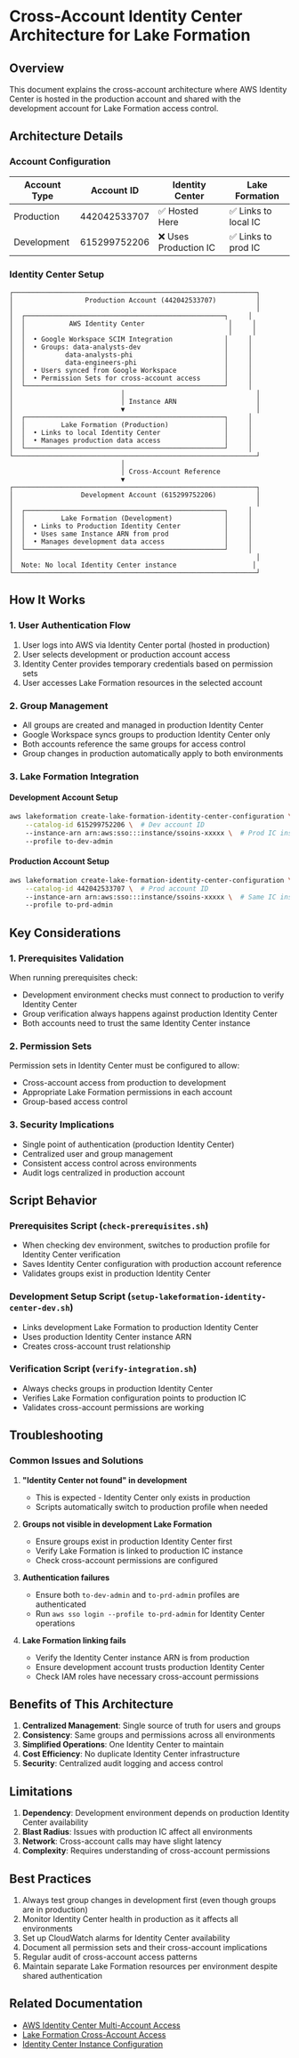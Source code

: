 # Cross-Account Identity Center Architecture for Lake Formation

## Overview

This document explains the cross-account architecture where AWS Identity Center is hosted in the production account and shared with the development account for Lake Formation access control.

## Architecture Details

### Account Configuration

| Account Type | Account ID | Identity Center | Lake Formation |
|-------------|------------|-----------------|----------------|
| Production | 442042533707 | ✅ Hosted Here | ✅ Links to local IC |
| Development | 615299752206 | ❌ Uses Production IC | ✅ Links to prod IC |

### Identity Center Setup

```
┌─────────────────────────────────────────────────────────────┐
│                  Production Account (442042533707)          │
│                                                             │
│  ┌──────────────────────────────────────────────────┐     │
│  │           AWS Identity Center                     │     │
│  │                                                   │     │
│  │  • Google Workspace SCIM Integration             │     │
│  │  • Groups: data-analysts-dev                     │     │
│  │          data-analysts-phi                       │     │
│  │          data-engineers-phi                      │     │
│  │  • Users synced from Google Workspace            │     │
│  │  • Permission Sets for cross-account access      │     │
│  └──────────────────────────────────────────────────┘     │
│                           │                                 │
│                           │ Instance ARN                    │
│                           ▼                                 │
│  ┌──────────────────────────────────────────────────┐     │
│  │         Lake Formation (Production)              │     │
│  │  • Links to local Identity Center                │     │
│  │  • Manages production data access                │     │
│  └──────────────────────────────────────────────────┘     │
└─────────────────────────────────────────────────────────────┘
                            │
                            │ Cross-Account Reference
                            ▼
┌─────────────────────────────────────────────────────────────┐
│                 Development Account (615299752206)          │
│                                                             │
│  ┌──────────────────────────────────────────────────┐     │
│  │         Lake Formation (Development)             │     │
│  │  • Links to Production Identity Center           │     │
│  │  • Uses same Instance ARN from prod              │     │
│  │  • Manages development data access               │     │
│  └──────────────────────────────────────────────────┘     │
│                                                             │
│  Note: No local Identity Center instance                   │
└─────────────────────────────────────────────────────────────┘
```

## How It Works

### 1. User Authentication Flow

1. User logs into AWS via Identity Center portal (hosted in production)
2. User selects development or production account access
3. Identity Center provides temporary credentials based on permission sets
4. User accesses Lake Formation resources in the selected account

### 2. Group Management

- All groups are created and managed in production Identity Center
- Google Workspace syncs groups to production Identity Center only
- Both accounts reference the same groups for access control
- Group changes in production automatically apply to both environments

### 3. Lake Formation Integration

#### Development Account Setup
```bash
aws lakeformation create-lake-formation-identity-center-configuration \
    --catalog-id 615299752206 \  # Dev account ID
    --instance-arn arn:aws:sso:::instance/ssoins-xxxxx \  # Prod IC instance
    --profile to-dev-admin
```

#### Production Account Setup
```bash
aws lakeformation create-lake-formation-identity-center-configuration \
    --catalog-id 442042533707 \  # Prod account ID
    --instance-arn arn:aws:sso:::instance/ssoins-xxxxx \  # Same IC instance
    --profile to-prd-admin
```

## Key Considerations

### 1. Prerequisites Validation

When running prerequisites check:
- Development environment checks must connect to production to verify Identity Center
- Group verification always happens against production Identity Center
- Both accounts need to trust the same Identity Center instance

### 2. Permission Sets

Permission sets in Identity Center must be configured to allow:
- Cross-account access from production to development
- Appropriate Lake Formation permissions in each account
- Group-based access control

### 3. Security Implications

- Single point of authentication (production Identity Center)
- Centralized user and group management
- Consistent access control across environments
- Audit logs centralized in production account

## Script Behavior

### Prerequisites Script (`check-prerequisites.sh`)
- When checking dev environment, switches to production profile for Identity Center verification
- Saves Identity Center configuration with production account reference
- Validates groups exist in production Identity Center

### Development Setup Script (`setup-lakeformation-identity-center-dev.sh`)
- Links development Lake Formation to production Identity Center
- Uses production Identity Center instance ARN
- Creates cross-account trust relationship

### Verification Script (`verify-integration.sh`)
- Always checks groups in production Identity Center
- Verifies Lake Formation configuration points to production IC
- Validates cross-account permissions are working

## Troubleshooting

### Common Issues and Solutions

1. **"Identity Center not found" in development**
   - This is expected - Identity Center only exists in production
   - Scripts automatically switch to production profile when needed

2. **Groups not visible in development Lake Formation**
   - Ensure groups exist in production Identity Center first
   - Verify Lake Formation is linked to production IC instance
   - Check cross-account permissions are configured

3. **Authentication failures**
   - Ensure both `to-dev-admin` and `to-prd-admin` profiles are authenticated
   - Run `aws sso login --profile to-prd-admin` for Identity Center operations

4. **Lake Formation linking fails**
   - Verify the Identity Center instance ARN is from production
   - Ensure development account trusts production Identity Center
   - Check IAM roles have necessary cross-account permissions

## Benefits of This Architecture

1. **Centralized Management**: Single source of truth for users and groups
2. **Consistency**: Same groups and permissions across all environments
3. **Simplified Operations**: One Identity Center to maintain
4. **Cost Efficiency**: No duplicate Identity Center infrastructure
5. **Security**: Centralized audit logging and access control

## Limitations

1. **Dependency**: Development environment depends on production Identity Center availability
2. **Blast Radius**: Issues with production IC affect all environments
3. **Network**: Cross-account calls may have slight latency
4. **Complexity**: Requires understanding of cross-account permissions

## Best Practices

1. Always test group changes in development first (even though groups are in production)
2. Monitor Identity Center health in production as it affects all environments
3. Set up CloudWatch alarms for Identity Center availability
4. Document all permission sets and their cross-account implications
5. Regular audit of cross-account access patterns
6. Maintain separate Lake Formation resources per environment despite shared authentication

## Related Documentation

- [AWS Identity Center Multi-Account Access](https://docs.aws.amazon.com/singlesignon/latest/userguide/manage-your-accounts.html)
- [Lake Formation Cross-Account Access](https://docs.aws.amazon.com/lake-formation/latest/dg/cross-account-perm-overview.html)
- [Identity Center Instance Configuration](https://docs.aws.amazon.com/singlesignon/latest/userguide/instanceconcept.html)